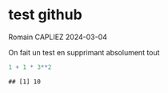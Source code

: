 test github
================
Romain CAPLIEZ
2024-03-04

On fait un test en supprimant absolument tout

``` r
1 + 1 * 3**2
```

    ## [1] 10
